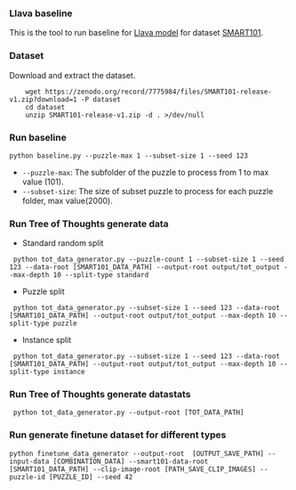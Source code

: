 ### Llava baseline
This is the tool to run baseline for [Llava model](https://huggingface.co/llava-hf/llava-v1.6-mistral-7b-hf) for dataset [SMART101](https://github.com/merlresearch/SMART).

### Dataset
Download and extract the dataset.
```
    wget https://zenodo.org/record/7775984/files/SMART101-release-v1.zip?download=1 -P dataset
    cd dataset
    unzip SMART101-release-v1.zip -d . >/dev/null
```

### Run baseline

```
python baseline.py --puzzle-max 1 --subset-size 1 --seed 123
```

* `--puzzle-max`: The subfolder of the puzzle to process from 1 to max value (101).
* `--subset-size`: The size of subset puzzle to process for each puzzle folder, max value(2000).

### Run Tree of Thoughts generate data

* Standard random split
```
 python tot_data_generator.py --puzzle-count 1 --subset-size 1 --seed 123 --data-root [SMART101_DATA_PATH] --output-root output/tot_output --max-depth 10 --split-type standard
```

* Puzzle split
```
 python tot_data_generator.py --subset-size 1 --seed 123 --data-root [SMART101_DATA_PATH] --output-root output/tot_output --max-depth 10 --split-type puzzle
```

* Instance split
```
 python tot_data_generator.py --subset-size 1 --seed 123 --data-root [SMART101_DATA_PATH] --output-root output/tot_output --max-depth 10 --split-type instance
```


### Run Tree of Thoughts generate datastats

```
 python tot_data_generator.py --output-root [TOT_DATA_PATH]
```

### Run generate finetune dataset for different types

```
python finetune_data_generator --output-root  [OUTPUT_SAVE_PATH] --input-data [COMBINATION_DATA] --smart101-data-root [SMART101_DATA_PATH] --clip-image-root [PATH_SAVE_CLIP_IMAGES] --puzzle-id [PUZZLE_ID] --seed 42
```